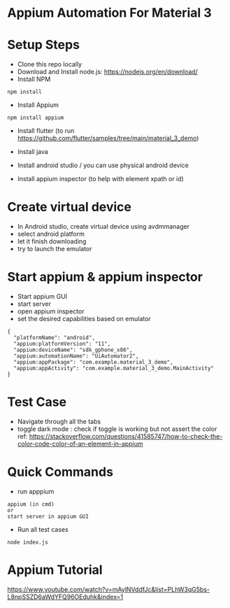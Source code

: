 # Appium Automation For Material 3

# Setup Steps
- Clone this repo locally
- Download and Install node.js: https://nodejs.org/en/download/
- Install NPM
```
npm install
```
- Install Appium
```
npm install appium
```
- Install flutter (to run https://github.com/flutter/samples/tree/main/material_3_demo)
  
- Install java

- Install android studio / you can use physical android device

- Install appium inspector (to help with element xpath or id)

# Create virtual device
- In Android studio, create virtual device using avdmmanager
- select android platform
- let it finish downloading
- try to launch the emulator

# Start appium & appium inspector
- Start appium GUI
- start server
- open appium inspector
- set the desired capabilities based on emulator
```
{
  "platformName": "android",
  "appium:platformVersion": "11",
  "appium:deviceName": "sdk_gphone_x86",
  "appium:automationName": "UiAutomator2",
  "appium:appPackage": "com.example.material_3_demo",
  "appium:appActivity": "com.example.material_3_demo.MainActivity"
}
```

# Test Case
- Navigate through all the tabs
- toggle dark mode : check if toggle is working but not assert the color ref: https://stackoverflow.com/questions/41585747/how-to-check-the-color-code-color-of-an-element-in-appium

  
# Quick Commands
- run apppium

```
appium (in cmd)
or
start server in appium GUI
```
- Run all test cases

```
node index.js
```

# Appium Tutorial
https://www.youtube.com/watch?v=mAylNVddfJc&list=PLhW3qG5bs-L8npSSZD6aWdYFQ96OEduhk&index=1
